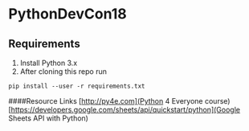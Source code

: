 # PythonDevCon18

## Requirements
1. Install Python 3.x
2. After cloning this repo run
```
pip install --user -r requirements.txt
```

####Resource Links
[http://py4e.com](Python 4 Everyone course)
[https://developers.google.com/sheets/api/quickstart/python](Google Sheets API with Python)

